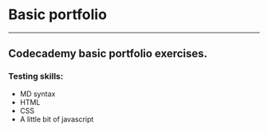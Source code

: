 # Basic portfolio
-----------

## Codecademy basic portfolio exercises.

### Testing skills:
- MD syntax 
- HTML 
- CSS
- A little bit of javascript
